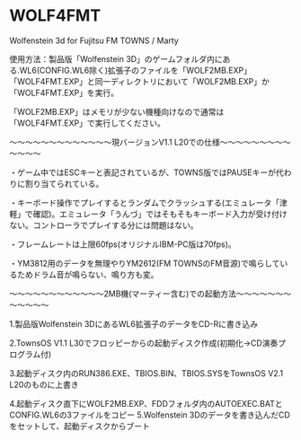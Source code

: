 # WOLF4FMT
Wolfenstein 3d for Fujitsu FM TOWNS / Marty


使用方法：製品版「Wolfenstein 3D」のゲームフォルダ内にある.WL6(CONFIG.WL6除く)拡張子のファイルを「WOLF2MB.EXP」「WOLF4FMT.EXP」と同一ディレクトリにおいて「WOLF2MB.EXP」か「WOLF4FMT.EXP」を実行。

「WOLF2MB.EXP」はメモリが少ない機種向けなので通常は「WOLF4FMT.EXP」で実行してください。



～～～～～～～～～～～～～現バージョンV1.1 L20での仕様～～～～～～～～～～～～～

・ゲーム中ではESCキーと表記されているが、TOWNS版ではPAUSEキーが代わりに割り当てられている。

・キーボード操作でプレイするとランダムでクラッシュする(エミュレータ「津軽」で確認)。エミュレータ「うんづ」ではそもそもキーボード入力が受け付けない。コントローラでプレイする分には問題はない。

・フレームレートは上限60fps(オリジナルIBM-PC版は70fps)。

・YM3812用のデータを無理やりYM2612(FM TOWNSのFM音源)で鳴らしているためドラム音が鳴らない、鳴り方も変。



～～～～～～～～～～～～2MB機(マーティー含む)での起動方法～～～～～～～～～～～～

1.製品版Wolfenstein 3DにあるWL6拡張子のデータをCD-Rに書き込み

2.TownsOS V1.1 L30でフロッピーからの起動ディスク作成(初期化→CD演奏プログラム付)

3.起動ディスク内のRUN386.EXE、TBIOS.BIN、TBIOS.SYSをTownsOS V2.1 L20のものに上書き

4.起動ディスク直下にWOLF2MB.EXP、FDDフォルダ内のAUTOEXEC.BATとCONFIG.WL6の3ファイルをコピー
5.Wolfenstein 3Dのデータを書き込んだCDをセットして、起動ディスクからブート
